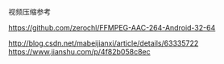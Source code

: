 视频压缩参考

https://github.com/zerochl/FFMPEG-AAC-264-Android-32-64

http://blog.csdn.net/mabeijianxi/article/details/63335722
https://www.jianshu.com/p/4f82b058c8ec
